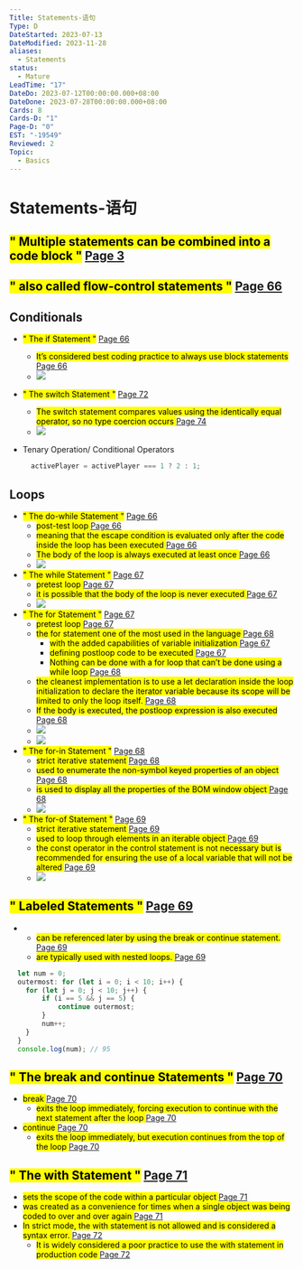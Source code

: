 ```yaml
---
Title: Statements-语句
Type: D
DateStarted: 2023-07-13
DateModified: 2023-11-28
aliases:
  - Statements
status:
  - Mature
LeadTime: "17"
DateDo: 2023-07-12T00:00:00.000+08:00
DateDone: 2023-07-28T00:00:00.000+08:00
Cards: 8
Cards-D: "1"
Page-D: "0"
EST: "-19549"
Reviewed: 2
Topic:
  - Basics
---
```


# Statements-语句


## <mark class="hltr-yellow ">" Multiple statements can be combined into a code block "</mark> [Page 3 ](zotero://open-pdf/library/items/2BS329KQ?page=3&annotation=ZXVBT58F)

## <mark class="hltr-orange ">" also called flow-control statements "</mark> [Page 66 ](zotero://open-pdf/library/items/2BS329KQ?page=66&annotation=2VF6KXAJ)

## Conditionals

- <mark class="hltr-gray ">" The if Statement "</mark> [Page 66 ](zotero://open-pdf/library/items/2BS329KQ?page=66&annotation=U87WSUNB)
  - <mark class="hltr-yellow "> It’s considered best coding practice to always use block statements </mark> [Page 66](zotero://open-pdf/library/items/2BS329KQ?page=66&annotation=NRHPN9LX)
  - ![](Paste%20image%201690529359572image.png)
- <mark class="hltr-gray ">" The switch Statement "</mark> [Page 72 ](zotero://open-pdf/library/items/2BS329KQ?page=72&annotation=C84573YU)
  - <mark class="hltr-yellow "> The switch statement compares values using the identically equal operator, so no type coercion occurs </mark> [Page 74](zotero://open-pdf/library/items/2BS329KQ?page=74&annotation=DB4WPHM5)
  - ![](Paste%20image%201690529292548image.png)
- Tenary Operation/ Conditional Operators

  ```js
    activePlayer = activePlayer === 1 ? 2 : 1;
    ```


## Loops

- <mark class="hltr-gray ">" The do-while Statement "</mark> [Page 66 ](zotero://open-pdf/library/items/2BS329KQ?page=66&annotation=SV2XM65N)
  - <mark class="hltr-orange "> post-test loop </mark> [Page 66](zotero://open-pdf/library/items/2BS329KQ?page=66&annotation=UTI74GZM)
  - <mark class="hltr-yellow "> meaning that the escape condition is evaluated only after the code inside the loop has been executed </mark> [Page 66](zotero://open-pdf/library/items/2BS329KQ?page=66&annotation=QTGNV32X)
  - <mark class="hltr-yellow "> The body of the loop is always executed at least once </mark> [Page 66](zotero://open-pdf/library/items/2BS329KQ?page=66&annotation=2S9XVXHN)
  - ![](Paste%20image%201690529496174image.png)
- <mark class="hltr-gray ">" The while Statement "</mark> [Page 67 ](zotero://open-pdf/library/items/2BS329KQ?page=67&annotation=FK77AR7S)
  - <mark class="hltr-orange "> pretest loop </mark> [Page 67](zotero://open-pdf/library/items/2BS329KQ?page=67&annotation=9RZ8K2YG)
  - <mark class="hltr-yellow "> it is possible that the body of the loop is never executed </mark> [Page 67](zotero://open-pdf/library/items/2BS329KQ?page=67&annotation=RRS8J6KI)
  - ![](Paste%20image%201690529529772image.png)
- <mark class="hltr-gray ">" The for Statement "</mark> [Page 67 ](zotero://open-pdf/library/items/2BS329KQ?page=67&annotation=GU882LFC)
  - <mark class="hltr-orange "> pretest loop </mark> [Page 67](zotero://open-pdf/library/items/2BS329KQ?page=67&annotation=V67VFJXI)
  - <mark class="hltr-yellow "> the for statement one of the most used in the language </mark> [Page 68](zotero://open-pdf/library/items/2BS329KQ?page=68&annotation=NAN44N4X)
    - <mark class="hltr-yellow "> with the added capabilities of variable initialization </mark> [Page 67](zotero://open-pdf/library/items/2BS329KQ?page=67&annotation=299N7A9J)
    - <mark class="hltr-yellow "> defining postloop code to be executed </mark> [Page 67](zotero://open-pdf/library/items/2BS329KQ?page=67&annotation=LGDZ4ZC5)
    - <mark class="hltr-yellow "> Nothing can be done with a for loop that can’t be done using a while loop </mark> [Page 68](zotero://open-pdf/library/items/2BS329KQ?page=68&annotation=VLVWUALH)
  - <mark class="hltr-yellow "> the cleanest implementation is to use a let declaration inside the loop initialization to declare the iterator variable because its scope will be limited to only the loop itself. </mark> [Page 68](zotero://open-pdf/library/items/2BS329KQ?page=68&annotation=AI8JCPL2)
  - <mark class="hltr-yellow "> If the body is executed, the postloop expression is also executed </mark> [Page 68](zotero://open-pdf/library/items/2BS329KQ?page=68&annotation=FLCI44VW)
  - ![](Paste%20image%201690529552779image.png)
  - ![](Paste%20image%201690529642587image.png)
- <mark class="hltr-gray ">" The for-in Statement "</mark> [Page 68 ](zotero://open-pdf/library/items/2BS329KQ?page=68&annotation=C2AEGDF2)
  - <mark class="hltr-orange "> strict iterative statement </mark> [Page 68](zotero://open-pdf/library/items/2BS329KQ?page=68&annotation=TALNCD6W)
  - <mark class="hltr-yellow "> used to enumerate the non-symbol keyed properties of an object </mark> [Page 68](zotero://open-pdf/library/items/2BS329KQ?page=68&annotation=2ELCB3DF)
  - <mark class="hltr-yellow "> is used to display all the properties of the BOM window object </mark> [Page 68](zotero://open-pdf/library/items/2BS329KQ?page=68&annotation=QF6AEZXN)
  - ![](Paste%20image%201690529687869image.png)
- <mark class="hltr-gray ">" The for-of Statement "</mark> [Page 69 ](zotero://open-pdf/library/items/2BS329KQ?page=69&annotation=M3ALI9C5)
  - <mark class="hltr-orange "> strict iterative statement </mark> [Page 69](zotero://open-pdf/library/items/2BS329KQ?page=69&annotation=LGQ3I3DJ)
  - <mark class="hltr-yellow "> used to loop through elements in an iterable object </mark> [Page 69](zotero://open-pdf/library/items/2BS329KQ?page=69&annotation=596BJG5V)
  - <mark class="hltr-yellow "> the const operator in the control statement is not necessary but is recommended for ensuring the use of a local variable that will not be altered </mark> [Page 69](zotero://open-pdf/library/items/2BS329KQ?page=69&annotation=8ITIUUEP)
  - ![](Paste%20image%201690529801720image.png)

## <mark class="hltr-gray ">" Labeled Statements "</mark> [Page 69 ](zotero://open-pdf/library/items/2BS329KQ?page=69&annotation=C42TFP9R)

- - <mark class="hltr-yellow "> can be referenced later by using the break or continue statement. </mark> [Page 69](zotero://open-pdf/library/items/2BS329KQ?page=69&annotation=LPTU9BUA)
  - <mark class="hltr-yellow "> are typically used with nested loops. </mark> [Page 69](zotero://open-pdf/library/items/2BS329KQ?page=69&annotation=9JIS59K3)

```js
  let num = 0;
  outermost: for (let i = 0; i < 10; i++) {
  	for (let j = 0; j < 10; j++) {
  		if (i == 5 && j == 5) {
  			continue outermost;
  		}
  		num++;
  	}
  }
  console.log(num); // 95
  ```

## <mark class="hltr-gray ">" The break and continue Statements "</mark> [Page 70 ](zotero://open-pdf/library/items/2BS329KQ?page=70&annotation=HGG2V8WG)

- <mark class="hltr-orange "> break </mark> [Page 70](zotero://open-pdf/library/items/2BS329KQ?page=70&annotation=FC9BXEBE)
  - <mark class="hltr-yellow "> exits the loop immediately, forcing execution to continue with the next statement after the loop </mark> [Page 70](zotero://open-pdf/library/items/2BS329KQ?page=70&annotation=HF9QVUCY)
- <mark class="hltr-orange "> continue </mark> [Page 70](zotero://open-pdf/library/items/2BS329KQ?page=70&annotation=MH9MEQ47)
  - <mark class="hltr-yellow "> exits the loop immediately, but execution continues from the top of the loop </mark> [Page 70](zotero://open-pdf/library/items/2BS329KQ?page=70&annotation=Q3F8IMU7)

## <mark class="hltr-gray ">" The with Statement "</mark> [Page 71 ](zotero://open-pdf/library/items/2BS329KQ?page=71&annotation=AKEEUJ4A)

- <mark class="hltr-yellow "> sets the scope of the code within a particular object </mark> [Page 71](zotero://open-pdf/library/items/2BS329KQ?page=71&annotation=8RYHH4DI)
- <mark class="hltr-yellow "> was created as a convenience for times when a single object was being coded to over and over again </mark> [Page 71](zotero://open-pdf/library/items/2BS329KQ?page=71&annotation=RJHQUH4L)
- <mark class="hltr-orange "> In strict mode, the with statement is not allowed and is considered a syntax error. </mark> [Page 72](zotero://open-pdf/library/items/2BS329KQ?page=72&annotation=N7YCKCHH)
  - <mark class="hltr-yellow "> It is widely considered a poor practice to use the with statement in production code </mark> [Page 72](zotero://open-pdf/library/items/2BS329KQ?page=72&annotation=8JE9X9UD)
